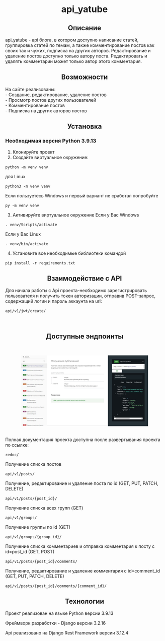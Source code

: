 <h1 align="center">api_yatube</h1>


<h2 align="center">Описание</h2>
api_yatube - api блога, в котором доступно написание статей, группировка статей по темам, а также комментирование постов как своих так и чужих, подписка на других авторов. Редактирование и удаление постов доступно только автору поста. Редактировать и удалять комментарии может только автор этого комментария.

<br>

<h2 align="center">Возможности</h2>
На сайте реализованы: <br>
- Создание, редактирование, удаление постов<br>
- Просмотр постов других пользователей<br>
- Комментирование постов<br>
- Подписка на других авторов постов

<h2 align="center">Установка</h2>

### **Необходимая версия Python 3.9.13**
1. Клонируйте проект
2. Создайте виртуальное окружение: 
``` 
python -m venv venv
```
для Linux
```
python3 -m venv venv
```
Если пользуетесь Windows и первый вариант не сработал попробуйте 
```
py -m venv venv
```
3. Активируйте виртуальное окружение 
Если у Вас Windows
```
. venv/Scripts/activate
```
Если у Вас Linux
```
. venv/bin/activate
```
4. Установите все необходимые библиотеки командой 
```
pip install -r requirements.txt
```

<h2 align="center">Взаимодействие с API</h2>
Для начала работы с Api проекта-необходимо зарегистрировать пользователя и получить токен авторизации, отправив POST-запрос, содержащий логин и пароль аккаунта на url:

```
api/v1/jwt/create/
```
<br>
<h2 align="center">Доступные эндпоинты</h2>
<br>
<p align="center">
<img width=80% height=80% src="./readme_imgs/documentation.jpg">
</p>
<br>
Полная документация проекта доступна после развертывания проекта по ссылке:

```
redoc/
```

Получение списка постов

```
api/v1/posts/
```

Получение, редактирование и удаление поста по id (GET, PUT, PATCH, DELETE)
```
api/v1/posts/{post_id}/
```

Получение списка всех групп (GET) 
```
api/v1/groups/
```
Получение группы по id (GET)
```
api/v1/groups/{group_id}/
```

Получение списка комментариев и отправка комментария к посту с id=post_id (GET, POST) 
```
api/v1/posts/{post_id}/comments/
```

Получение, редактирование и удаление комментария с id=comment_id (GET, PUT, PATCH, DELETE)
```
api/v1/posts/{post_id}/comments/{comment_id}/
```


<h2 align="center">Технологии</h2>
<p>Проект реализован на языке Python версии 3.9.13</p>
<p>Фреймворк разработки - Django версии 3.2.16</p>
<p>Api реализовано на Django Rest Framework версии 3.12.4</p>
